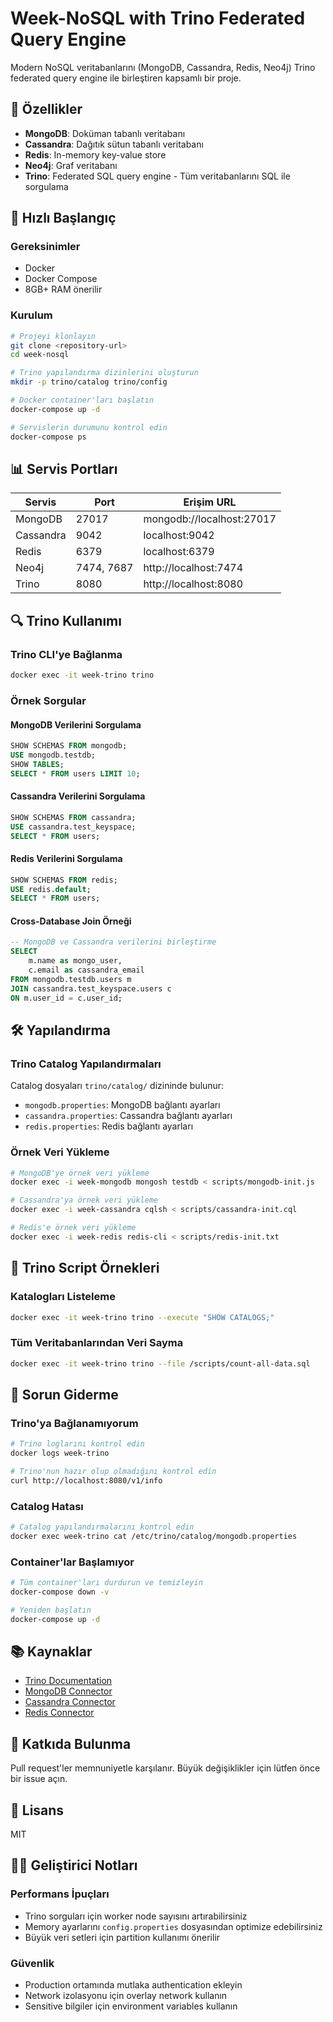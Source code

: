 # Week-NoSQL with Trino Federated Query Engine

Modern NoSQL veritabanlarını (MongoDB, Cassandra, Redis, Neo4j) Trino federated query engine ile birleştiren kapsamlı bir proje.

## 🎯 Özellikler

- **MongoDB**: Doküman tabanlı veritabanı
- **Cassandra**: Dağıtık sütun tabanlı veritabanı
- **Redis**: In-memory key-value store
- **Neo4j**: Graf veritabanı
- **Trino**: Federated SQL query engine - Tüm veritabanlarını SQL ile sorgulama

## 🚀 Hızlı Başlangıç

### Gereksinimler

- Docker
- Docker Compose
- 8GB+ RAM önerilir

### Kurulum

```bash
# Projeyi klonlayın
git clone <repository-url>
cd week-nosql

# Trino yapılandırma dizinlerini oluşturun
mkdir -p trino/catalog trino/config

# Docker container'ları başlatın
docker-compose up -d

# Servislerin durumunu kontrol edin
docker-compose ps
```

## 📊 Servis Portları

| Servis | Port | Erişim URL |
|--------|------|------------|
| MongoDB | 27017 | mongodb://localhost:27017 |
| Cassandra | 9042 | localhost:9042 |
| Redis | 6379 | localhost:6379 |
| Neo4j | 7474, 7687 | http://localhost:7474 |
| Trino | 8080 | http://localhost:8080 |

## 🔍 Trino Kullanımı

### Trino CLI'ye Bağlanma

```bash
docker exec -it week-trino trino
```

### Örnek Sorgular

#### MongoDB Verilerini Sorgulama
```sql
SHOW SCHEMAS FROM mongodb;
USE mongodb.testdb;
SHOW TABLES;
SELECT * FROM users LIMIT 10;
```

#### Cassandra Verilerini Sorgulama
```sql
SHOW SCHEMAS FROM cassandra;
USE cassandra.test_keyspace;
SELECT * FROM users;
```

#### Redis Verilerini Sorgulama
```sql
SHOW SCHEMAS FROM redis;
USE redis.default;
SELECT * FROM users;
```

#### Cross-Database Join Örneği
```sql
-- MongoDB ve Cassandra verilerini birleştirme
SELECT 
    m.name as mongo_user,
    c.email as cassandra_email
FROM mongodb.testdb.users m
JOIN cassandra.test_keyspace.users c 
ON m.user_id = c.user_id;
```

## 🛠️ Yapılandırma

### Trino Catalog Yapılandırmaları

Catalog dosyaları `trino/catalog/` dizininde bulunur:

- `mongodb.properties`: MongoDB bağlantı ayarları
- `cassandra.properties`: Cassandra bağlantı ayarları
- `redis.properties`: Redis bağlantı ayarları

### Örnek Veri Yükleme

```bash
# MongoDB'ye örnek veri yükleme
docker exec -i week-mongodb mongosh testdb < scripts/mongodb-init.js

# Cassandra'ya örnek veri yükleme
docker exec -i week-cassandra cqlsh < scripts/cassandra-init.cql

# Redis'e örnek veri yükleme
docker exec -i week-redis redis-cli < scripts/redis-init.txt
```

## 📝 Trino Script Örnekleri

### Katalogları Listeleme
```bash
docker exec -it week-trino trino --execute "SHOW CATALOGS;"
```

### Tüm Veritabanlarından Veri Sayma
```bash
docker exec -it week-trino trino --file /scripts/count-all-data.sql
```

## 🐛 Sorun Giderme

### Trino'ya Bağlanamıyorum
```bash
# Trino loglarını kontrol edin
docker logs week-trino

# Trino'nun hazır olup olmadığını kontrol edin
curl http://localhost:8080/v1/info
```

### Catalog Hatası
```bash
# Catalog yapılandırmalarını kontrol edin
docker exec week-trino cat /etc/trino/catalog/mongodb.properties
```

### Container'lar Başlamıyor
```bash
# Tüm container'ları durdurun ve temizleyin
docker-compose down -v

# Yeniden başlatın
docker-compose up -d
```

## 📚 Kaynaklar

- [Trino Documentation](https://trino.io/docs/current/)
- [MongoDB Connector](https://trino.io/docs/current/connector/mongodb.html)
- [Cassandra Connector](https://trino.io/docs/current/connector/cassandra.html)
- [Redis Connector](https://trino.io/docs/current/connector/redis.html)

## 🤝 Katkıda Bulunma

Pull request'ler memnuniyetle karşılanır. Büyük değişiklikler için lütfen önce bir issue açın.

## 📄 Lisans

MIT

## 👨‍💻 Geliştirici Notları

### Performans İpuçları
- Trino sorguları için worker node sayısını artırabilirsiniz
- Memory ayarlarını `config.properties` dosyasından optimize edebilirsiniz
- Büyük veri setleri için partition kullanımı önerilir

### Güvenlik
- Production ortamında mutlaka authentication ekleyin
- Network izolasyonu için overlay network kullanın
- Sensitive bilgiler için environment variables kullanın